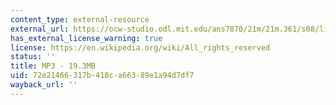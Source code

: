 ```yaml
---
content_type: external-resource
external_url: https://ocw-studio.odl.mit.edu/ans7870/21m/21m.361/s08/listening/Larson_Long.mp3
has_external_license_warning: true
license: https://en.wikipedia.org/wiki/All_rights_reserved
status: ''
title: MP3 - 19.3MB
uid: 72e21466-317b-418c-a663-89e1a94d7df7
wayback_url: ''
---
```

